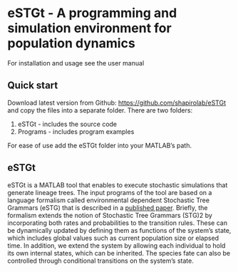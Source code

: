 # eSTGt - A programming and simulation environment for population dynamics
For installation and usage see the user manual

## Quick start
Download latest version from Github: https://github.com/shapirolab/eSTGt and copy the files into a separate folder. There are two folders:

1)	eSTGt - includes the source code
2)	Programs - includes program examples

For ease of use add the eSTGt folder into your MATLAB’s path.

## eSTGt
eSTGt is a MATLAB tool that enables to execute stochastic simulations that generate lineage trees. The input programs of the tool are based on a language formalism called environmental dependent Stochastic Tree Grammars (eSTG) that is described in a [published paper](https://doi.org/10.1186/1471-2105-15-249). Briefly, the formalism extends the notion of Stochastic Tree Grammars (STG)2 by incorporating both rates and probabilities to the transition rules. These can be dynamically updated by defining them as functions of the system’s state, which includes global values such as current population size or elapsed time. In addition, we extend the system by allowing each individual to hold its own internal states, which can be inherited. The species fate can also be controlled through conditional transitions on the system’s state.